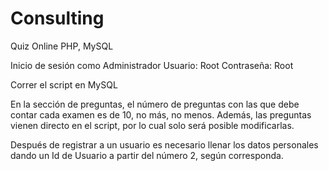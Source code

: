 # Consulting
Quiz Online PHP, MySQL

Inicio de sesión como Administrador
Usuario: Root
Contraseña: Root

Correr el script en MySQL

En la sección de preguntas, el número de preguntas con las que debe contar cada examen es de 10, no más, no menos.
Además, las preguntas vienen directo en el script, por lo cual solo será posible modificarlas.

Después de registrar a un usuario es necesario llenar los datos personales dando un Id de Usuario a partir del número 2, según corresponda.
